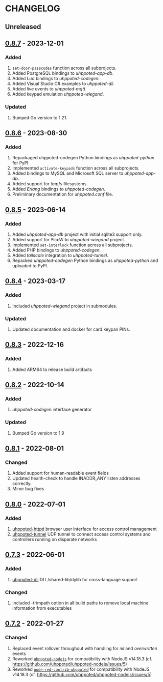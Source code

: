 # CHANGELOG

## Unreleased


## [0.8.7](https://github.com/uhppoted/uhppoted/releases/tag/v0.8.7) - 2023-12-01

### Added
1. `set-door-passcodes` function across all subprojects.
2. Added PostgreSQL bindings to _uhppoted-app-db_.
3. Added _Lua_ bindings to _uhppoted-codegen_.
4. Added Visual Studio C# examples to _uhppoted-dll_.
5. Added _live_ events to _uhppoted-mqtt_.
6. Added keypad emulation _uhppoted-wiegand_.

### Updated
1. Bumped Go version to 1.21.


## [0.8.6](https://github.com/uhppoted/uhppoted/releases/tag/v0.8.6) - 2023-08-30

### Added
1. Repackaged uhppoted-codegen Python bindings as _uhppoted-python_ for PyPI
2. Implemented `activate-keypads` function across all subprojects.
3. Added bindings to MySQL and Microsoft SQL server to _uhppoted-app-db_.
4. Added support for _tmpfs_ filesystems.
5. Added _Erlang_ bindings to _uhppoted-codegen_.
6. Preliminary documentation for _uhppoted.conf_ file.


## [0.8.5](https://github.com/uhppoted/uhppoted/releases/tag/v0.8.5) - 2023-06-14

### Added
1. Added _uhppoted-app-db_ project with initial sqlite3 support only.
2. Added support for PicoW to _uhppoted-wiegand_ project.
3. Implemented `set-interlock` function across all subprojects.
4. Added PHP bindings to _uhppoted-codegen_.
5. Added _tailscale_ integration to _uhppoted-tunnel_.
6. Repacked _uhppoted-codegen_ Python bindings as _uhppoted-python_ and uploaded to PyPI.


## [0.8.4](https://github.com/uhppoted/uhppoted/releases/tag/v0.8.4) - 2023-03-17

### Added
1. Included _uhppoted-wiegand_ project in submodules.

### Updated
1. Updated documentation and docker for card keypan PINs.


## [0.8.3](https://github.com/uhppoted/uhppoted/releases/tag/v0.8.3) - 2022-12-16

### Added
1. Added ARM64 to release build artifacts


## [0.8.2](https://github.com/uhppoted/uhppoted/releases/tag/v0.8.2) - 2022-10-14

### Added
1. _uhppoted-codegen_ interface generator

### Updated
1. Bumped Go version to 1.9

## [0.8.1](https://github.com/uhppoted/uhppoted/releases/tag/v0.8.1) - 2022-08-01

### Changed
1. Added support for human-readable event fields
2. Updated health-check to handle INADDR_ANY listen addresses correctly.
3. Minor bug fixes


## [0.8.0](https://github.com/uhppoted/uhppoted/releases/tag/v0.8.0) - 2022-07-01

### Added
1. [uhppoted-httpd](https://github.com/uhppoted/uhppoted-httpd) browser user interface for access control management
2. [uhppoted-tunnel](https://github.com/uhppoted/uhppoted-tunnel) UDP tunnel to connect access control systems and controllers
running on disparate networks


## [0.7.3](https://github.com/uhppoted/uhppoted/releases/tag/v0.7.3) - 2022-06-01

### Added
1. [uhppoted-dll](https://github.com/uhppoted/uhppoted-dll) DLL/shared-lib/dylib for cross-language
   support

### Changed
1. Included -trimpath option in all build paths to remove local machine information from executables


## [0.7.2](https://github.com/uhppoted/uhppoted/releases/tag/v0.7.2) - 2022-01-27

### Changed

1. Replaced event rollover throughout with handling for _nil_ and _overwritten_ events
2. Reworked [`uhppoted-nodejs`](https://github.com/uhppoted/uhppoted-nodejs) for compatibility with NodeJS v14.18.3
   (cf. https://github.com/uhppoted/uhppoted-nodejs/issues/5)
3. Reworked [`node-red-contrib-uhppoted`](https://github.com/uhppoted/node-red-contrib-uhppoted) for compatibility with NodeJS v14.18.3
   (cf. https://github.com/uhppoted/uhppoted-nodejs/issues/5)



